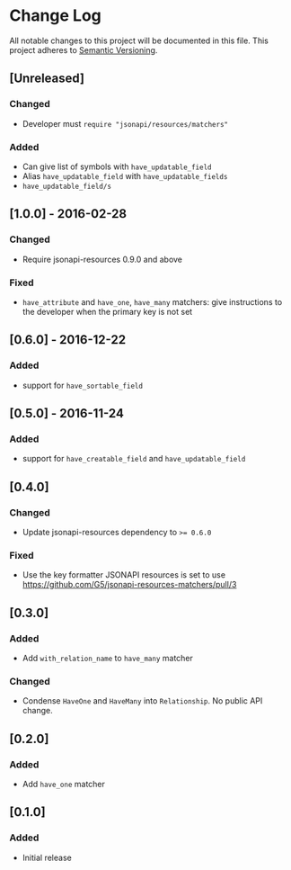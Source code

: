 # Change Log
All notable changes to this project will be documented in this file.
This project adheres to [Semantic Versioning](http://semver.org/).

## [Unreleased]
### Changed
- Developer must `require "jsonapi/resources/matchers"`

### Added
- Can give list of symbols with `have_updatable_field`
- Alias `have_updatable_field` with `have_updatable_fields`
- `have_updatable_field/s`

## [1.0.0] - 2016-02-28
### Changed
- Require jsonapi-resources 0.9.0 and above

### Fixed
- `have_attribute` and `have_one`, `have_many` matchers: give instructions to the developer when the primary key is not set

## [0.6.0] - 2016-12-22
### Added
- support for `have_sortable_field`

## [0.5.0] - 2016-11-24
### Added
- support for `have_creatable_field` and `have_updatable_field`

## [0.4.0]
### Changed
- Update jsonapi-resources dependency to `>= 0.6.0`

### Fixed
- Use the key formatter JSONAPI resources is set to use https://github.com/G5/jsonapi-resources-matchers/pull/3

## [0.3.0]
### Added
- Add `with_relation_name` to `have_many` matcher

### Changed
- Condense `HaveOne` and `HaveMany` into `Relationship`. No public API change.

## [0.2.0]
### Added
- Add `have_one` matcher

## [0.1.0]
### Added
- Initial release
